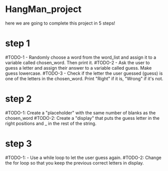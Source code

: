 # HangMan_project

here we are going to complete this project in 5 steps!

# step 1
#TODO-1 - Randomly choose a word from the word_list and assign it to a variable called chosen_word. Then print it.
#TODO-2 - Ask the user to guess a letter and assign their answer to a variable called guess. Make guess lowercase.
#TODO-3 - Check if the letter the user guessed (guess) is one of the letters in the chosen_word. Print "Right" if it is, "Wrong" if it's not.

# step 2
#TODO-1: Create a "placeholder" with the same number of blanks as the chosen_word
#TODO-2: Create a "display" that puts the guess letter in the right positions and _ in the rest of the string.

# step 3
#TODO-1: - Use a while loop to let the user guess again.
#TODO-2: Change the for loop so that you keep the previous correct letters in display.











